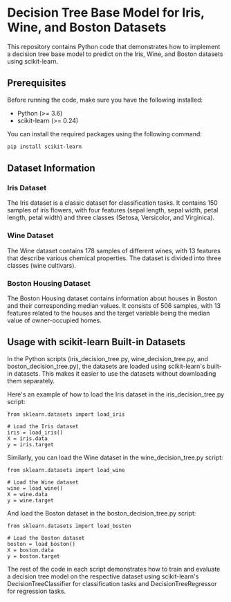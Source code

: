 # Decision Tree Base Model for Iris, Wine, and Boston Datasets

This repository contains Python code that demonstrates how to implement a decision tree base model to predict on the Iris, Wine, and Boston datasets using scikit-learn.

## Prerequisites

Before running the code, make sure you have the following installed:

- Python (>= 3.6)
- scikit-learn (>= 0.24)

You can install the required packages using the following command:

```bash
pip install scikit-learn
```

## Dataset Information

### Iris Dataset

The Iris dataset is a classic dataset for classification tasks. It contains 150 samples of iris flowers, with four features (sepal length, sepal width, petal length, petal width) and three classes (Setosa, Versicolor, and Virginica).

### Wine Dataset

The Wine dataset contains 178 samples of different wines, with 13 features that describe various chemical properties. The dataset is divided into three classes (wine cultivars).

### Boston Housing Dataset

The Boston Housing dataset contains information about houses in Boston and their corresponding median values. It consists of 506 samples, with 13 features related to the houses and the target variable being the median value of owner-occupied homes.

## Usage with scikit-learn Built-in Datasets
In the Python scripts (iris_decision_tree.py, wine_decision_tree.py, and boston_decision_tree.py), the datasets are loaded using scikit-learn's built-in datasets. This makes it easier to use the datasets without downloading them separately.

Here's an example of how to load the Iris dataset in the iris_decision_tree.py script:
```
from sklearn.datasets import load_iris

# Load the Iris dataset
iris = load_iris()
X = iris.data
y = iris.target
```
Similarly, you can load the Wine dataset in the wine_decision_tree.py script:
```
from sklearn.datasets import load_wine

# Load the Wine dataset
wine = load_wine()
X = wine.data
y = wine.target
```
And load the Boston dataset in the boston_decision_tree.py script:
```
from sklearn.datasets import load_boston

# Load the Boston dataset
boston = load_boston()
X = boston.data
y = boston.target
```
The rest of the code in each script demonstrates how to train and evaluate a decision tree model on the respective dataset using scikit-learn's DecisionTreeClassifier for classification tasks and DecisionTreeRegressor for regression tasks.
